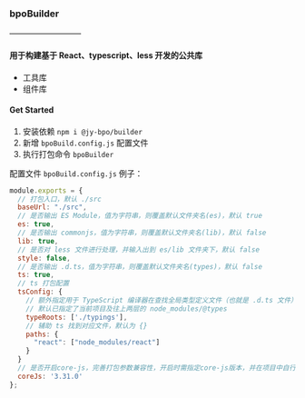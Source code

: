 ### bpoBuilder

—————————

#### 用于构建基于 React、typescript、less 开发的公共库

- 工具库
- 组件库

#### Get Started

1. 安装依赖 `npm i @jy-bpo/builder`
2. 新增 `bpoBuild.config.js` 配置文件
3. 执行打包命令 `bpoBuilder`

配置文件 `bpoBuild.config.js` 例子：

```js
module.exports = {
  // 打包入口，默认 ./src
  baseUrl: "./src",
  // 是否输出 ES Module，值为字符串，则覆盖默认文件夹名(es)，默认 true
  es: true,
  // 是否输出 commonjs，值为字符串，则覆盖默认文件夹名(lib)，默认 false
  lib: true,
  // 是否对 less 文件进行处理，并输入出到 es/lib 文件夹下，默认 false
  style: false,
  // 是否输出 .d.ts，值为字符串，则覆盖默认文件夹名(types)，默认 false
  ts: true,
  // ts 打包配置
  tsConfig: {
    // 额外指定用于 TypeScript 编译器在查找全局类型定义文件（也就是 .d.ts 文件）时应该搜索的目录，
    // 默认已指定了当前项目及往上两层的 node_modules/@types
    typeRoots: ['./typings'],
    // 辅助 ts 找到对应文件，默认为 {}
    paths: {
      "react": ["node_modules/react"]
    }
  }
  // 是否开启core-js，完善打包参数兼容性，开启时需指定core-js版本，并在项目中自行添加core-js依赖，默认false
  coreJs: '3.31.0'
};
```
